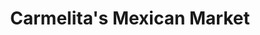 ---
title: "Carmelita's Mexican Market"
url: /seattle/carmelitas-mexican-market/
shop: Lebensmittel
---